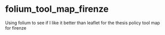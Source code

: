 # folium_tool_map_firenze
Using folium to see if I like it better than leaflet for the thesis policy tool map for firenze 
